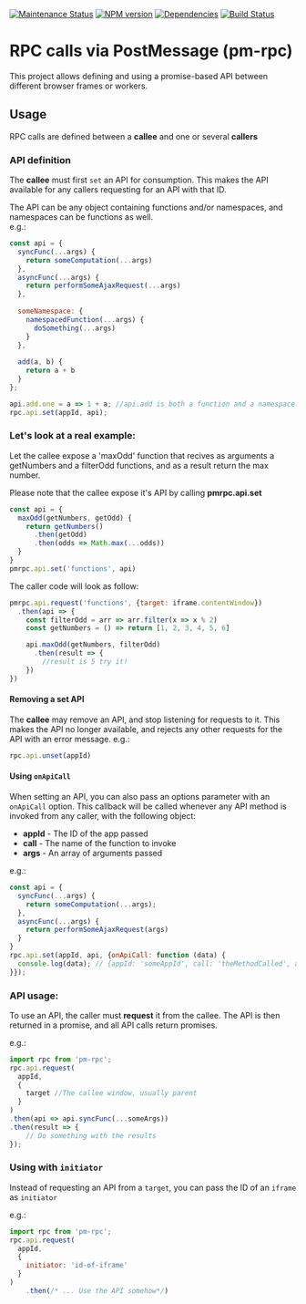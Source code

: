[![Maintenance Status][status-image]][status-url] [![NPM version][npm-image]][npm-url] [![Dependencies][deps-image]][deps-url] [![Build Status][build-image]][build-url]

# RPC calls via PostMessage (pm-rpc)
This project allows defining and using a promise-based API between different browser frames or workers.

## Usage

RPC calls are defined between a **callee** and one or several **callers**

### API definition
The **callee** must first `set` an API for consumption.
This makes the API available for any callers requesting for an API with that ID.


The API can be any object containing functions and/or namespaces, and namespaces can be functions as well.  
e.g.:
```javascript
const api = {
  syncFunc(...args) {
    return someComputation(...args)
  },
  asyncFunc(...args) {
    return performSomeAjaxRequest(...args)
  },
  
  someNamespace: {
    namespacedFunction(...args) {
      doSomething(...args)
    }
  },
  
  add(a, b) { 
    return a + b
  }
};

api.add.one = a => 1 + a; //api.add is both a function and a namespace!
rpc.api.set(appId, api);
```

### Let's look at a real example: 
Let the callee expose a 'maxOdd' function that recives as arguments a getNumbers and a filterOdd functions, and as a result return the max number.

Please note that the callee expose it's API by calling <b>pmrpc.api.set</b>
<br/>
```javascript
const api = {
  maxOdd(getNumbers, getOdd) {
    return getNumbers()
      .then(getOdd)
      .then(odds => Math.max(...odds))
  }
}
pmrpc.api.set('functions', api)
```

The caller code will look as follow:

```javascript
pmrpc.api.request('functions', {target: iframe.contentWindow})
  .then(api => {
    const filterOdd = arr => arr.filter(x => x % 2)
    const getNumbers = () => return [1, 2, 3, 4, 5, 6]

    api.maxOdd(getNumbers, filterOdd)
      .then(result => {
        //result is 5 try it!
    })
})
```

#### Removing a set API
The **callee** may remove an API, and stop listening for requests to it.
This makes the API no longer available, and rejects any other requests for the API with an error message.
e.g.:
```javascript
rpc.api.unset(appId)
```

#### Using `onApiCall`
When setting an API, you can also pass an options parameter with an `onApiCall` option.
This callback will be called whenever any API method is invoked from any caller, with the following object:
* **appId** - The ID of the app passed
* **call** - The name of the function to invoke
* **args** - An array of arguments passed

e.g.:
```javascript
const api = {
  syncFunc(...args) {
    return someComputation(...args);
  },
  asyncFunc(...args) {
    return performSomeAjaxRequest(args)
  }
}
rpc.api.set(appId, api, {onApiCall: function (data) {
  console.log(data); // {appId: 'someAppId', call: 'theMethodCalled', args:['argument1', 'argument2']} 
}});
```

### API usage:
To use an API, the caller must **request** it from the callee.
The API is then returned in a promise, and all API calls return promises.

e.g.:

```javascript
import rpc from 'pm-rpc';
rpc.api.request(
  appId, 
  {
    target //The callee window, usually parent
  }
)
.then(api => api.syncFunc(...someArgs))
.then(result => {
    // Do something with the results
});
```

### Using with `initiator`
Instead of requesting an API from a `target`, you can pass the ID of an `iframe` as `initiator`

e.g.:

```javascript
import rpc from 'pm-rpc';
rpc.api.request(
  appId,
  {
    initiator: 'id-of-iframe'
  }
)
    .then(/* ... Use the API somehow*/)
```
[npm-url]: https://npmjs.org/package/pm-rpc
[npm-image]: http://img.shields.io/npm/v/pm-rpc.svg?style=flat-square

[status-url]: https://github.com/wix/pm-rpc/pulse
[status-image]: http://img.shields.io/badge/status-maintained-brightgreen.svg?style=flat-square

[deps-url]: https://david-dm.org/wix/pm-rpc
[deps-image]: https://img.shields.io/david/dev/wix/pm-rpc.svg?style=flat-square

[build-image]: https://travis-ci.org/wix/pm-rpc.svg?branch=master
[build-url]: https://travis-ci.org/wix/pm-rpc